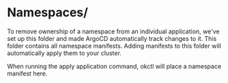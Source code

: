 # Namespaces/

To remove ownership of a namespace from an individual application, we've set up this folder and made ArgoCD
automatically track changes to it. This folder contains all namespace manifests. Adding manifests to this folder will
automatically apply them to your cluster.

When running the apply application command, okctl will place a namespace manifest here.